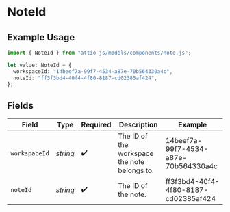 # NoteId

## Example Usage

```typescript
import { NoteId } from "attio-js/models/components/note.js";

let value: NoteId = {
  workspaceId: "14beef7a-99f7-4534-a87e-70b564330a4c",
  noteId: "ff3f3bd4-40f4-4f80-8187-cd02385af424",
};
```

## Fields

| Field                                        | Type                                         | Required                                     | Description                                  | Example                                      |
| -------------------------------------------- | -------------------------------------------- | -------------------------------------------- | -------------------------------------------- | -------------------------------------------- |
| `workspaceId`                                | *string*                                     | :heavy_check_mark:                           | The ID of the workspace the note belongs to. | 14beef7a-99f7-4534-a87e-70b564330a4c         |
| `noteId`                                     | *string*                                     | :heavy_check_mark:                           | The ID of the note.                          | ff3f3bd4-40f4-4f80-8187-cd02385af424         |